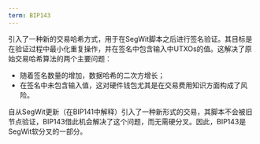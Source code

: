 ```yaml
---
term: BIP143
---
```


引入了一种新的交易哈希方式，用于在SegWit脚本之后进行签名验证。其目标是在验证过程中最小化重复操作，并在签名中包含输入中UTXOs的值。这解决了原始交易哈希算法的两个主要问题：
* 随着签名数量的增加，数据哈希的二次方增长；
* 在签名中未包含输入值，这对硬件钱包尤其是在交易费用知识方面构成了风险。

自从SegWit更新（在BIP141中解释）引入了一种新形式的交易，其脚本不会被旧节点验证，BIP143借此机会解决了这个问题，而无需硬分叉。因此，BIP143是SegWit软分叉的一部分。